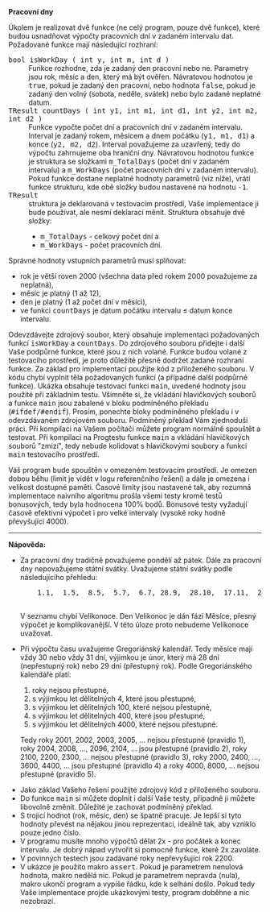 <td class="header"><b>Pracovní dny</b></td>

<tr>

<td class="lrtbCell" colspan="3" align="left"><p>Úkolem je realizovat dvě funkce (ne celý program, pouze dvě funkce), které  
budou usnadňovat výpočty pracovních dní v zadaném intervalu dat. Požadované funkce
mají následující rozhraní:</p>

<dl>
<dt><tt>bool isWorkDay ( int y, int m, int d )</tt></dt>
<dd>Funkce rozhodne, zda je zadaný den pracovní nebo ne. Parametry jsou 
   rok, měsíc a den, který má být ověřen. Návratovou hodnotou je <tt>true</tt>, 
   pokud je zadaný den pracovní, nebo hodnota <tt>false</tt>, pokud je zadaný den volný 
   (sobota, neděle, svátek) nebo bylo zadané neplatné datum.</dd>
   
<dt><tt>TResult countDays ( int y1, int m1, int d1, int y2, int m2, int d2 )</tt></dt>
<dd>Funkce vypočte počet dní a pracovních dní v zadaném intervalu. Interval je zadaný rokem, měsícem a dnem 
   počátku (<tt>y1, m1, d1</tt>) a konce (<tt>y2, m2, d2</tt>). Interval považujeme za uzavřený, tedy 
   do výpočtu zahrnujeme oba hraniční dny. Návratovou hodnotou funkce je struktura se složkami <tt>m_TotalDays</tt> 
   (počet dní v zadaném intervalu) a <tt>m_WorkDays</tt> (počet pracovních dní v zadaném intervalu). Pokud funkce 
   dostane neplatné hodnoty parametrů (viz níže), vrátí funkce strukturu, kde obě složky budou nastavené na hodnotu 
   <tt>-1</tt>.</dd>
   
<dt><tt>TResult</tt></dt>  
<dd>struktura je deklarovaná v testovacím prostředí, Vaše implementace ji bude používat, ale nesmí deklaraci měnit. 
   Struktura obsahuje dvě složky:
   <ul>
    <li><tt>m_TotalDays</tt> - celkový počet dní a</li>
    <li><tt>m_WorkDays</tt> - počet pracovních dní.</li>
   </ul></dd>
</dl>   

<p>Správné hodnoty vstupních parametrů musí splňovat:</p>
<ul>
 <li>rok je větší roven 2000 (všechna data před rokem 2000 považujeme za neplatná),</li>
 <li>měsíc je platný (1 až 12),</li>
 <li>den je platný (1 až počet dní v měsíci),</li>
 <li>ve funkci <tt>countDays</tt> je datum počátku intervalu &le; datum konce intervalu.</li>
</ul>

<p>Odevzdávejte zdrojový soubor, který obsahuje implementaci požadovaných funkcí 
<tt>isWorkDay</tt> a <tt>countDays</tt>. Do zdrojového souboru přidejte i další 
Vaše podpůrné funkce, které jsou z nich volané. Funkce budou volané z testovacího prostředí, 
je proto důležité přesně dodržet zadané rozhraní funkce. Za základ pro implementaci použijte 
kód z přiloženého souboru. V kódu chybí vyplnit těla požadovaných funkcí (a případné další 
podpůrné funkce). Ukázka obsahuje testovací funkci <tt>main</tt>, uvedené hodnoty jsou 
použité při základním testu. Všimněte si, že vkládání hlavičkových souborů a funkce 
<tt>main</tt> jsou zabalené v bloku podmíněného překladu (<tt>#ifdef/#endif</tt>). Prosím, ponechte 
bloky podmíněného překladu i v odevzdávaném zdrojovém souboru. Podmíněný překlad 
Vám zjednoduší práci. Při kompilaci na Vašem počítači můžete program normálně 
spouštět a testovat. Při kompilaci na Progtestu funkce <tt>main</tt> a vkládání 
hlavičkových souborů "zmizí", tedy nebude  kolidovat s hlavičkovými soubory a funkcí 
<tt>main</tt> testovacího prostředí.</p>


<p>Váš program bude spouštěn v omezeném testovacím prostředí. Je omezen
dobou běhu (limit je vidět v logu referenčního řešení) a dále je omezena i
velikost dostupné paměti. Časové limity jsou nastavené tak, aby rozumná 
implementace naivního algoritmu prošla všemi testy kromě testů bonusových, 
tedy byla hodnocena 100% bodů. Bonusové testy vyžadují časově efektivní 
výpočet i pro velké intervaly (vysoké roky hodně převyšující 4000).</p>

<hr />
<b>Nápověda:</b><br />
<ul>
<li><p>Za pracovní dny tradičně považujeme pondělí až pátek. Dále za pracovní 
   dny nepovažujeme státní svátky. Uvažujeme státní svátky podle následujícího 
   přehledu:</p>
<pre>
    1.1,  1.5,  8.5,  5.7,  6.7, 28.9,  28.10,  17.11,  24.12, 25.12 a 26.12
   </pre>
<p>V seznamu chybí Velikonoce. Den Velikonoc je dán fází Měsíce, přesný výpočet je 
   komplikovanější. V této úloze proto nebudeme Velikonoce uvažovat.</p></li>
 
<li><p>Při výpočtu času uvažujeme Gregoriánský kalendář. Tedy měsíce mají vždy 30 nebo vždy 
  31 dní, výjimkou je únor, který má 28 dní (nepřestupný rok) nebo 29 dní (přestupný rok). 
  Podle Gregoriánského kalendáře platí:</p>
<ol>
<li>roky nejsou přestupné,</li>
<li>s výjimkou let dělitelných 4, které jsou přestupné,</li>
<li>s výjimkou let dělitelných 100, které nejsou přestupné,</li>
<li>s výjimkou let dělitelných 400, které jsou přestupné,</li>
<li>s výjimkou let dělitelných 4000, které nejsou přestupné.</li>
</ol>

<p>Tedy roky 2001, 2002, 2003, 2005, ... nejsou přestupné (pravidlo 1), 
  roky 2004, 2008, ..., 2096, 2104, ... jsou přestupné (pravidlo 2), 
  roky 2100, 2200, 2300, ... nejsou přestupné (pravidlo 3), roky 
  2000, 2400, ..., 3600, 4400, ... jsou přestupné (pravidlo 4) a 
  roky 4000, 8000, ... nejsou přestupné (pravidlo 5).</p></li>
   
<li>Jako základ Vašeho řešení použijte zdrojový kód z přiloženého souboru.</li>

<li>Do funkce <tt>main</tt> si můžete doplnit i 
  další Vaše testy, případně ji můžete libovolně změnit. 
  Důležité je zachovat podmíněný překlad.</li>

<li>S trojicí hodnot (rok, měsíc, den) se špatně pracuje. 
   Je lepší si tyto hodnoty převést na nějakou jinou 
   reprezentaci, ideálně tak, aby vzniklo pouze jedno číslo.</li>

<li>V programu musíte mnoho výpočtů dělat 2x - pro počátek a 
   konec intervalu. Je dobrý nápad vytvořit si pomocné funkce, 
   které 2x zavoláte.</li>

<li>V povinných testech jsou zadávané roky nepřevyšující rok 2200.</li>

<li>V ukázce je použito makro <tt>assert</tt>. Pokud je parametrem
  nenulová hodnota, makro nedělá nic. Pokud je parametrem nepravda (nula),
  makro ukončí program a vypíše řádku, kde k selhání došlo. Pokud tedy 
  Vaše implementace projde ukázkovými testy, program doběhne a nic nezobrazí.</li>
</ul>
</td> 


</tr>
